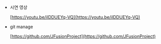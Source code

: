- 시연 영상

  [https://youtu.be/ilDDUEYq-VQ](https://youtu.be/ilDDUEYq-VQ)

- git manage

  [https://github.com/JFusionProject](https://github.com/JFusionProject)

